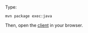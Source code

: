 Type:

```
mvn package exec:java
```

Then, open the [client](http://jsbin.com/ditewo/1/watch?js,console) in your browser.